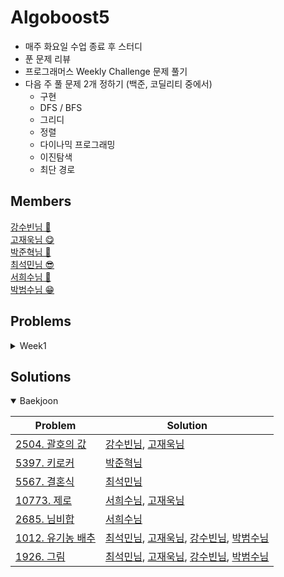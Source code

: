 **Algoboost5**
===========
- 매주 화요일 수업 종료 후 스터디
- 푼 문제 리뷰
- 프로그래머스 Weekly Challenge 문제 풀기
- 다음 주 풀 문제 2개 정하기 (백준, 코딜리티 중에서)
  - 구현
  - DFS / BFS
  - 그리디
  - 정렬
  - 다이나믹 프로그래밍
  - 이진탐색
  - 최단 경로




## Members

[강수빈님 🐽](https://github.com/suuuuuuuubin)<br/>
[고재욱님 😋](https://github.com/pkpete)<br/>
[박준혁님 🐧](https://github.com/Junhyuk93)<br/>
[최석민님 😎](https://github.com/RockMiin)<br/>
[서희수님 🐝](https://github.com/Seoheesu1)<br/>
[박범수님 😁](https://github.com/hanlyang0522)<br/>

## Problems

<details>
<summary> Week1 </summary>
<p>

* [1926. 그림](https://www.acmicpc.net/problem/1926)
* [1012. 유기농배추](https://www.acmicpc.net/problem/1012)

</p>
</details>


## Solutions

<details open>
<summary>Baekjoon</summary>
<div markdown="1">

|Problem|Solution|
|------|---|
|[2504. 괄호의 값](https://www.acmicpc.net/problem/2504)|[강수빈님](https://github.com/algoboost5/Algorithm/blob/master/%E1%84%80%E1%85%AE%E1%84%92%E1%85%A7%E1%86%AB/%5BWeek01%5D2504_%EA%B0%95%EC%88%98%EB%B9%88.py), [고재욱님](https://github.com/algoboost5/Algorithm/blob/master/%E1%84%80%E1%85%AE%E1%84%92%E1%85%A7%E1%86%AB/%5BWeek01%5D2504_%EA%B3%A0%EC%9E%AC%EC%9A%B1.cpp)|
|[5397. 키로커](https://www.acmicpc.net/problem/5397)|[박준혁님](https://github.com/algoboost5/Algorithm/blob/master/%E1%84%80%E1%85%AE%E1%84%92%E1%85%A7%E1%86%AB/%5BWeek01%5D5397_%E1%84%87%E1%85%A1%E1%86%A8%E1%84%8C%E1%85%AE%E1%86%AB%E1%84%92%E1%85%A7%E1%86%A8.py)|
|[5567. 결혼식](https://www.acmicpc.net/problem/5567)|[최석민님](https://github.com/algoboost5/Algorithm/blob/master/%E1%84%80%E1%85%AE%E1%84%92%E1%85%A7%E1%86%AB/%5BWeek01%5D5567_%E1%84%8E%E1%85%AC%E1%84%89%E1%85%A5%E1%86%A8%E1%84%86%E1%85%B5%E1%86%AB.py)|
|[10773. 제로](https://www.acmicpc.net/problem/10773)|[서희수님](https://github.com/algoboost5/Algorithm/blob/master/%E1%84%80%E1%85%AE%E1%84%92%E1%85%A7%E1%86%AB/%5Bweek01%5D10773_%EC%84%9C%ED%9D%AC%EC%88%98.py), [고재욱님](./구현/[Week01]10773_고재욱.cpp)|
|[2685. 님비합](https://www.acmicpc.net/problem/2685)|[서희수님](https://github.com/algoboost5/Algorithm/blob/master/%E1%84%80%E1%85%AE%E1%84%92%E1%85%A7%E1%86%AB/%5Bweek01%5D2685_%EC%84%9C%ED%9D%AC%EC%88%98.py)|
|[1012. 유기농 배추](https://www.acmicpc.net/problem/1012)|[최석민님](https://github.com/algoboost5/Algorithm/blob/master/DFS%20%26%20BFS/1012_%E1%84%8B%E1%85%B2%E1%84%80%E1%85%B5%E1%84%82%E1%85%A9%E1%86%BC_%E1%84%87%E1%85%A2%E1%84%8E%E1%85%AE_%E1%84%8E%E1%85%AC%E1%84%89%E1%85%A5%E1%86%A8%E1%84%86%E1%85%B5%E1%86%AB.py), [고재욱님](https://github.com/algoboost5/Algorithm/blob/master/DFS%20%26%20BFS/1012_%EC%9C%A0%EA%B8%B0%EB%86%8D_%EB%B0%B0%EC%B6%94_%EA%B3%A0%EC%9E%AC%EC%9A%B1.cpp), [강수빈님](https://github.com/algoboost5/Algorithm/blob/master/DFS%20%26%20BFS/1012_%EC%9C%A0%EA%B8%B0%EB%86%8D_%EB%B0%B0%EC%B6%94_%EA%B0%95%EC%88%98%EB%B9%88.py), [박범수님](https://github.com/algoboost5/Algorithm/blob/master/DFS%20%26%20BFS/1012_%EC%9C%A0%EA%B8%B0%EB%86%8D_%EB%B0%B0%EC%B6%94_%EB%B0%95%EB%B2%94%EC%88%98.py)|
|[1926. 그림](https://www.acmicpc.net/problem/1926)|[최석민님](https://github.com/algoboost5/Algorithm/blob/master/DFS%20%26%20BFS/1926_%E1%84%80%E1%85%B3%E1%84%85%E1%85%B5%E1%86%B7_%E1%84%8E%E1%85%AC%E1%84%89%E1%85%A5%E1%86%A8%E1%84%86%E1%85%B5%E1%86%AB.py), [고재욱님](https://github.com/algoboost5/Algorithm/blob/master/DFS%20%26%20BFS/1926_%EA%B7%B8%EB%A6%BC_%EA%B3%A0%EC%9E%AC%EC%9A%B1.cpp), [강수빈님](https://github.com/algoboost5/Algorithm/blob/master/DFS%20%26%20BFS/1926_%EA%B7%B8%EB%A6%BC_%EA%B0%95%EC%88%98%EB%B9%88.py), [박범수님](https://github.com/algoboost5/Algorithm/blob/master/DFS%20%26%20BFS/1926_%EA%B7%B8%EB%A6%BC_%EB%B0%95%EB%B2%94%EC%88%98.py)|

</div>
</details>


